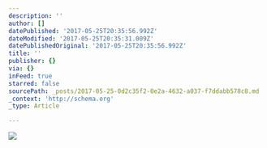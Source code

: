 ```yaml
---
description: ''
author: []
datePublished: '2017-05-25T20:35:56.992Z'
dateModified: '2017-05-25T20:35:31.009Z'
datePublishedOriginal: '2017-05-25T20:35:56.992Z'
title: ''
publisher: {}
via: {}
inFeed: true
starred: false
sourcePath: _posts/2017-05-25-0d2c35f2-0e2a-4632-a037-f7ddabb578c8.md
_context: 'http://schema.org'
_type: Article

---
```

![](https://the-grid-user-content.s3-us-west-2.amazonaws.com/0ef12cc5-1d49-4cd8-a669-2fda3ef27e58.jpg)